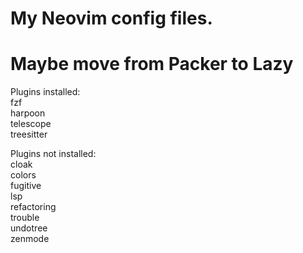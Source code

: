 # My Neovim config files.

# Maybe move from Packer to Lazy

Plugins installed:<br>
fzf<br>
harpoon<br>
telescope<br>
treesitter<br>

Plugins not installed:<br>
cloak<br>
colors<br>
fugitive<br>
lsp<br>
refactoring<br>
trouble<br>
undotree<br>
zenmode


